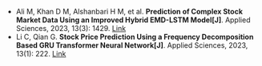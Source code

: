 * Ali M, Khan D M, Alshanbari H M, et al. <b>Prediction of Complex Stock Market Data Using an Improved Hybrid EMD-LSTM Model[J]</b>. Applied Sciences, 2023, 13(3): 1429. [Link](https://www.mdpi.com/2076-3417/13/3/1429)
* Li C, Qian G. <b>Stock Price Prediction Using a Frequency Decomposition Based GRU Transformer Neural Network[J]</b>. Applied Sciences, 2023, 13(1): 222. [Link](https://www.mdpi.com/2076-3417/13/1/222)
